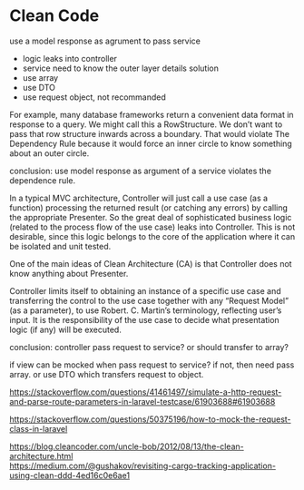 # Clean Code

use a model response as agrument to pass service
- logic leaks into controller
- service need to know the outer layer details 
solution
- use array
- use DTO
- use request object, not recommanded

For example, many database frameworks return a convenient data format in response to a query. We might call this a RowStructure. We don’t want to pass that row structure inwards across a boundary. That would violate The Dependency Rule because it would force an inner circle to know something about an outer circle.

conclusion: use model response as argument of a service violates the dependence rule. 

In a typical MVC architecture, Controller will just call a use case (as a function) processing the returned result (or catching any errors) by calling the appropriate Presenter. So the great deal of sophisticated business logic (related to the process flow of the use case) leaks into Controller. This is not desirable, since this logic belongs to the core of the application where it can be isolated and unit tested.

One of the main ideas of Clean Architecture (CA) is that Controller does not know anything about Presenter.

Controller limits itself to obtaining an instance of a specific use case and transferring the control to the use case together with any “Request Model” (as a parameter), to use Robert. C. Martin’s terminology, reflecting user’s input. It is the responsibility of the use case to decide what presentation logic (if any) will be executed.

conclusion: controller pass request to service? or should transfer to array?

if view can be mocked when pass request to service? if not, then need pass array. or use DTO which transfers request to object.

https://stackoverflow.com/questions/41461497/simulate-a-http-request-and-parse-route-parameters-in-laravel-testcase/61903688#61903688

https://stackoverflow.com/questions/50375196/how-to-mock-the-request-class-in-laravel


https://blog.cleancoder.com/uncle-bob/2012/08/13/the-clean-architecture.html   
https://medium.com/@gushakov/revisiting-cargo-tracking-application-using-clean-ddd-4ed16c0e6ae1  

